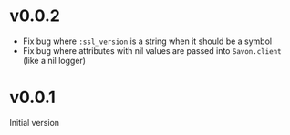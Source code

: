 # v0.0.2

- Fix bug where `:ssl_version` is a string when it should be a symbol
- Fix bug where attributes with nil values are passed into `Savon.client` (like a nil logger)

# v0.0.1

Initial version
